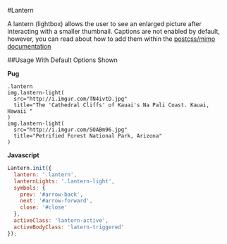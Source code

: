 #Lantern

A lantern (lightbox) allows the user to see an enlarged picture after interacting with a smaller thumbnail. Captions are not enabled by default, however, you can read about how to add them within the [postcss/mimo documentation](https://github.com/mimoduo/Mimogear/blob/master/docs/postcss/mimo.md#lantern)

##Usage With Default Options Shown

**Pug**

```pug
.lantern
img.lantern-light(
  src="http://i.imgur.com/TN4ivtD.jpg"
  title="The 'Cathedral Cliffs' of Kauai's Na Pali Coast. Kauai, Hawaii "
)
img.lantern-light(
  src="http://i.imgur.com/SOABm96.jpg"
  title="Petrified Forest National Park, Arizona"
)
```

**Javascript**

```js
Lantern.init({
  lantern: '.lantern',
  lanternLights: '.lantern-light',
  symbols: {
    prev: '#arrow-back',
    next: '#arrow-forward',
    close: '#close'
  },
  activeClass: 'lantern-active',
  activeBodyClass: 'latern-triggered'
});
```
